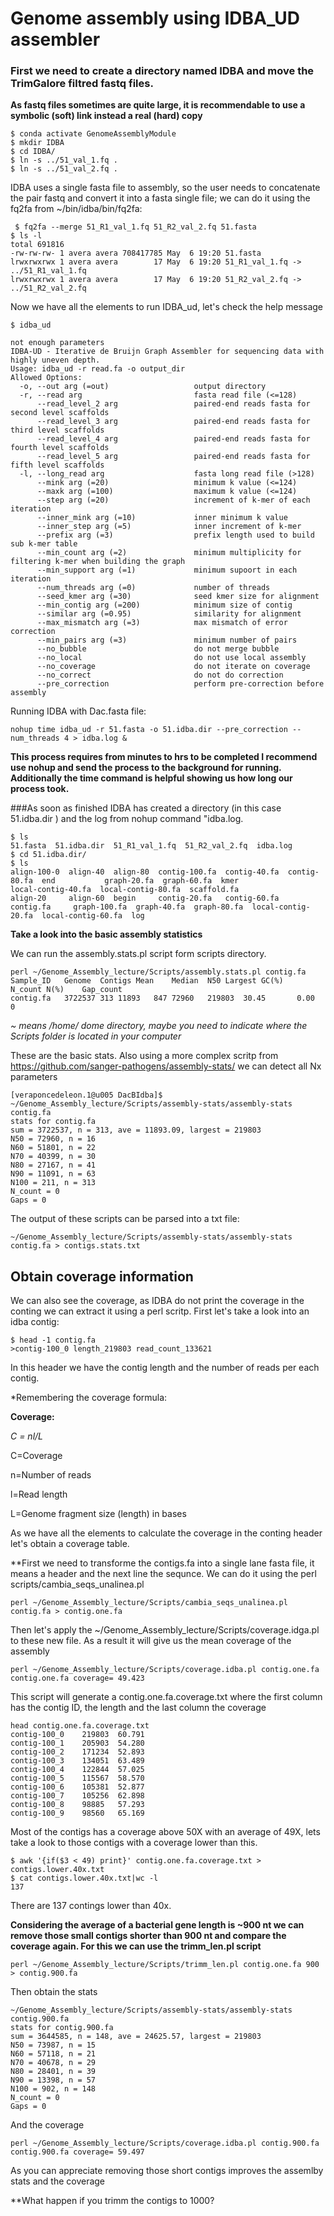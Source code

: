 # Genome assembly using IDBA_UD assembler

### First we need to create a directory named IDBA and move the TrimGalore filtred fastq files.
**As fastq files sometimes are quite large, it is recommendable to use a symbolic (soft) link instead a real (hard) copy**
```console
$ conda activate GenomeAssemblyModule
$ mkdir IDBA
$ cd IDBA/
$ ln -s ../51_val_1.fq .
$ ln -s ../51_val_2.fq .
```
IDBA uses a single fasta file to assembly, so the user needs to concatenate the pair fastq and convert it into a fasta single file; we can do it using the fq2fa from ~/bin/idba/bin/fq2fa: 
```console
 $ fq2fa --merge 51_R1_val_1.fq 51_R2_val_2.fq 51.fasta
$ ls -l
total 691816
-rw-rw-rw- 1 avera avera 708417785 May  6 19:20 51.fasta
lrwxrwxrwx 1 avera avera        17 May  6 19:20 51_R1_val_1.fq -> ../51_R1_val_1.fq
lrwxrwxrwx 1 avera avera        17 May  6 19:20 51_R2_val_2.fq -> ../51_R2_val_2.fq
```
Now we have all the elements to run IDBA_ud, let's check the help message
```console
$ idba_ud

not enough parameters
IDBA-UD - Iterative de Bruijn Graph Assembler for sequencing data with highly uneven depth.
Usage: idba_ud -r read.fa -o output_dir
Allowed Options:
  -o, --out arg (=out)                   output directory
  -r, --read arg                         fasta read file (<=128)
      --read_level_2 arg                 paired-end reads fasta for second level scaffolds
      --read_level_3 arg                 paired-end reads fasta for third level scaffolds
      --read_level_4 arg                 paired-end reads fasta for fourth level scaffolds
      --read_level_5 arg                 paired-end reads fasta for fifth level scaffolds
  -l, --long_read arg                    fasta long read file (>128)
      --mink arg (=20)                   minimum k value (<=124)
      --maxk arg (=100)                  maximum k value (<=124)
      --step arg (=20)                   increment of k-mer of each iteration
      --inner_mink arg (=10)             inner minimum k value
      --inner_step arg (=5)              inner increment of k-mer
      --prefix arg (=3)                  prefix length used to build sub k-mer table
      --min_count arg (=2)               minimum multiplicity for filtering k-mer when building the graph
      --min_support arg (=1)             minimum supoort in each iteration
      --num_threads arg (=0)             number of threads
      --seed_kmer arg (=30)              seed kmer size for alignment
      --min_contig arg (=200)            minimum size of contig
      --similar arg (=0.95)              similarity for alignment
      --max_mismatch arg (=3)            max mismatch of error correction
      --min_pairs arg (=3)               minimum number of pairs
      --no_bubble                        do not merge bubble
      --no_local                         do not use local assembly
      --no_coverage                      do not iterate on coverage
      --no_correct                       do not do correction
      --pre_correction                   perform pre-correction before assembly

```
Running IDBA with Dac.fasta file:
```console
nohup time idba_ud -r 51.fasta -o 51.idba.dir --pre_correction --num_threads 4 > idba.log &
```
**This process requires from minutes to hrs to be completed I recommend use nohup and send the process to the background for running. Additionally the time command is helpful showing us how long our process took.**

###As soon as finished IDBA has created a directory (in this case 51.idba.dir ) and the log from nohup command "idba.log.
```console
$ ls
51.fasta  51.idba.dir  51_R1_val_1.fq  51_R2_val_2.fq  idba.log 
$ cd 51.idba.dir/
$ ls
align-100-0  align-40  align-80  contig-100.fa  contig-40.fa  contig-80.fa  end           graph-20.fa  graph-60.fa  kmer                local-contig-40.fa  local-contig-80.fa  scaffold.fa
align-20     align-60  begin     contig-20.fa   contig-60.fa  contig.fa     graph-100.fa  graph-40.fa  graph-80.fa  local-contig-20.fa  local-contig-60.fa  log
```
 **Take a look into the basic assembly statistics**

We can run the assembly.stats.pl script form scripts directory. 
```console
perl ~/Genome_Assembly_lecture/Scripts/assembly.stats.pl contig.fa 
Sample_ID	Genome	Contigs	Mean	Median	N50	Largest	GC(%)	N_count	N(%)	Gap_count
contig.fa	3722537	313	11893	847	72960	219803	30.45		0.00	0 
```
*~ means /home/ dome directory, maybe you need to indicate where the Scripts folder is located in your computer*

These are the basic stats. Also using a more complex scritp from https://github.com/sanger-pathogens/assembly-stats/ we can detect all Nx parameters
```console
[veraponcedeleon.1@u005 DacBIdba]$ 
~/Genome_Assembly_lecture/Scripts/assembly-stats/assembly-stats contig.fa 
stats for contig.fa
sum = 3722537, n = 313, ave = 11893.09, largest = 219803
N50 = 72960, n = 16
N60 = 51801, n = 22
N70 = 40399, n = 30
N80 = 27167, n = 41
N90 = 11091, n = 63
N100 = 211, n = 313
N_count = 0
Gaps = 0 
```

The output of these scripts can be parsed into a txt file:

```console
~/Genome_Assembly_lecture/Scripts/assembly-stats/assembly-stats contig.fa > contigs.stats.txt
```

## Obtain coverage information

We can also see the coverage, as IDBA do not print the coverage in the conting we can extract it using a perl scritp. First let's take a look into an idba contig:

```console
$ head -1 contig.fa 
>contig-100_0 length_219803 read_count_133621
```
In this header we have the contig length and the number of reads per each contig. 

*Remembering the coverage formula:

**Coverage:**


*C = nl/L*

C=Coverage

n=Number of reads

l=Read length

L=Genome fragment size (length) in bases

As we have all the elements to calculate the coverage in the conting header let's obtain a coverage table.

**First we need to transforme the contigs.fa into a single lane fasta file, it means a header and the next line the sequnce. We can do it using the perl scripts/cambia_seqs_unalinea.pl

```console
perl ~/Genome_Assembly_lecture/Scripts/cambia_seqs_unalinea.pl contig.fa > contig.one.fa
```

Then let's apply the ~/Genome_Assembly_lecture/Scripts/coverage.idga.pl to these new file. As a result it will give us the mean coverage of the assembly

```console
perl ~/Genome_Assembly_lecture/Scripts/coverage.idba.pl contig.one.fa 
contig.one.fa coverage=	49.423
```

This script will generate a contig.one.fa.coverage.txt where the first column has the contig ID, the length and the last column the coverage

```console
head contig.one.fa.coverage.txt
contig-100_0	219803	60.791
contig-100_1	205903	54.280
contig-100_2	171234	52.893
contig-100_3	134051	63.489
contig-100_4	122844	57.025
contig-100_5	115567	58.570
contig-100_6	105381	52.877
contig-100_7	105256	62.898
contig-100_8	98885	57.293
contig-100_9	98560	65.169 
```
Most of the contigs has a coverage above 50X with an average of 49X, lets take a look to those contigs with a coverage lower than this.

```console
$ awk '{if($3 < 49) print}' contig.one.fa.coverage.txt > contigs.lower.40x.txt
$ cat contigs.lower.40x.txt|wc -l
137 
```
There are 137 contings lower than 40x. 

**Considering the average of a bacterial gene length is ~900 nt we can remove those small contigs shorter than 900 nt and compare the coverage again. For this we can use the trimm_len.pl script**

```console
perl ~/Genome_Assembly_lecture/Scripts/trimm_len.pl contig.one.fa 900 > contig.900.fa
```

Then obtain the stats

```console
~/Genome_Assembly_lecture/Scripts/assembly-stats/assembly-stats contig.900.fa 
stats for contig.900.fa
sum = 3644585, n = 148, ave = 24625.57, largest = 219803
N50 = 73987, n = 15
N60 = 57118, n = 21
N70 = 40678, n = 29
N80 = 28401, n = 39
N90 = 13398, n = 57
N100 = 902, n = 148
N_count = 0
Gaps = 0 
```
And the coverage

```console
perl ~/Genome_Assembly_lecture/Scripts/coverage.idba.pl contig.900.fa 
contig.900.fa coverage=	59.497
```

As you can appreciate removing those short contigs improves the assemlby stats and the coverage

**What happen if you trimm the contigs to 1000?
